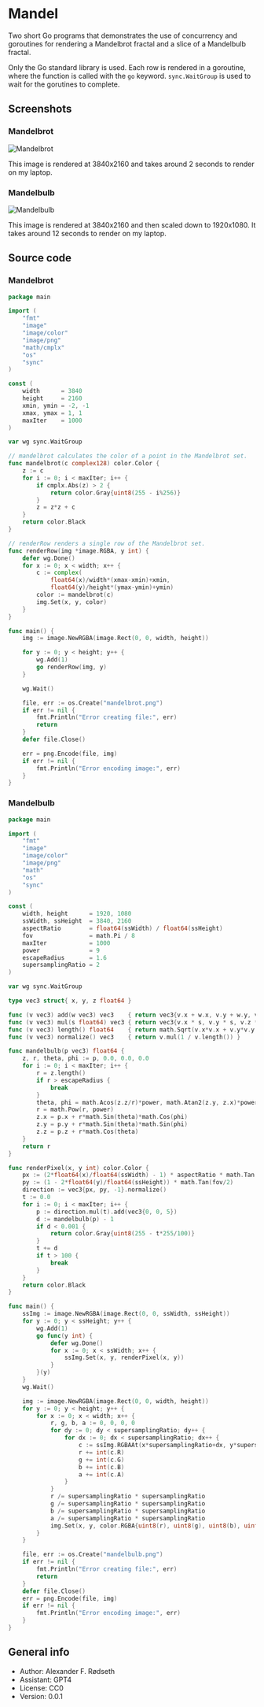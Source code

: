 # Mandel

Two short Go programs that demonstrates the use of concurrency and goroutines for rendering a Mandelbrot fractal and a slice of a Mandelbulb fractal.

Only the Go standard library is used. Each row is rendered in a goroutine, where the function is called with the `go` keyword. `sync.WaitGroup` is used to wait for the gorutines to complete.

## Screenshots

### Mandelbrot

![Mandelbrot](img/mandelbrot.png)

This image is rendered at 3840x2160 and takes around 2 seconds to render on my laptop.

### Mandelbulb

![Mandelbulb](img/mandelbulb.png)

This image is rendered at 3840x2160 and then scaled down to 1920x1080. It takes around 12 seconds to render on my laptop.

## Source code

### Mandelbrot

```go
package main

import (
    "fmt"
    "image"
    "image/color"
    "image/png"
    "math/cmplx"
    "os"
    "sync"
)

const (
    width      = 3840
    height     = 2160
    xmin, ymin = -2, -1
    xmax, ymax = 1, 1
    maxIter    = 1000
)

var wg sync.WaitGroup

// mandelbrot calculates the color of a point in the Mandelbrot set.
func mandelbrot(c complex128) color.Color {
    z := c
    for i := 0; i < maxIter; i++ {
        if cmplx.Abs(z) > 2 {
            return color.Gray{uint8(255 - i%256)}
        }
        z = z*z + c
    }
    return color.Black
}

// renderRow renders a single row of the Mandelbrot set.
func renderRow(img *image.RGBA, y int) {
    defer wg.Done()
    for x := 0; x < width; x++ {
        c := complex(
            float64(x)/width*(xmax-xmin)+xmin,
            float64(y)/height*(ymax-ymin)+ymin)
        color := mandelbrot(c)
        img.Set(x, y, color)
    }
}

func main() {
    img := image.NewRGBA(image.Rect(0, 0, width, height))

    for y := 0; y < height; y++ {
        wg.Add(1)
        go renderRow(img, y)
    }

    wg.Wait()

    file, err := os.Create("mandelbrot.png")
    if err != nil {
        fmt.Println("Error creating file:", err)
        return
    }
    defer file.Close()

    err = png.Encode(file, img)
    if err != nil {
        fmt.Println("Error encoding image:", err)
    }
}
```

### Mandelbulb

```go
package main

import (
    "fmt"
    "image"
    "image/color"
    "image/png"
    "math"
    "os"
    "sync"
)

const (
    width, height      = 1920, 1080
    ssWidth, ssHeight  = 3840, 2160
    aspectRatio        = float64(ssWidth) / float64(ssHeight)
    fov                = math.Pi / 8
    maxIter            = 1000
    power              = 9
    escapeRadius       = 1.6
    supersamplingRatio = 2
)

var wg sync.WaitGroup

type vec3 struct{ x, y, z float64 }

func (v vec3) add(w vec3) vec3    { return vec3{v.x + w.x, v.y + w.y, v.z + w.z} }
func (v vec3) mul(s float64) vec3 { return vec3{v.x * s, v.y * s, v.z * s} }
func (v vec3) length() float64    { return math.Sqrt(v.x*v.x + v.y*v.y + v.z*v.z) }
func (v vec3) normalize() vec3    { return v.mul(1 / v.length()) }

func mandelbulb(p vec3) float64 {
    z, r, theta, phi := p, 0.0, 0.0, 0.0
    for i := 0; i < maxIter; i++ {
        r = z.length()
        if r > escapeRadius {
            break
        }
        theta, phi = math.Acos(z.z/r)*power, math.Atan2(z.y, z.x)*power
        r = math.Pow(r, power)
        z.x = p.x + r*math.Sin(theta)*math.Cos(phi)
        z.y = p.y + r*math.Sin(theta)*math.Sin(phi)
        z.z = p.z + r*math.Cos(theta)
    }
    return r
}

func renderPixel(x, y int) color.Color {
    px := (2*float64(x)/float64(ssWidth) - 1) * aspectRatio * math.Tan(fov/2)
    py := (1 - 2*float64(y)/float64(ssHeight)) * math.Tan(fov/2)
    direction := vec3{px, py, -1}.normalize()
    t := 0.0
    for i := 0; i < maxIter; i++ {
        p := direction.mul(t).add(vec3{0, 0, 5})
        d := mandelbulb(p) - 1
        if d < 0.001 {
            return color.Gray{uint8(255 - t*255/100)}
        }
        t += d
        if t > 100 {
            break
        }
    }
    return color.Black
}

func main() {
    ssImg := image.NewRGBA(image.Rect(0, 0, ssWidth, ssHeight))
    for y := 0; y < ssHeight; y++ {
        wg.Add(1)
        go func(y int) {
            defer wg.Done()
            for x := 0; x < ssWidth; x++ {
                ssImg.Set(x, y, renderPixel(x, y))
            }
        }(y)
    }
    wg.Wait()

    img := image.NewRGBA(image.Rect(0, 0, width, height))
    for y := 0; y < height; y++ {
        for x := 0; x < width; x++ {
            r, g, b, a := 0, 0, 0, 0
            for dy := 0; dy < supersamplingRatio; dy++ {
                for dx := 0; dx < supersamplingRatio; dx++ {
                    c := ssImg.RGBAAt(x*supersamplingRatio+dx, y*supersamplingRatio+dy)
                    r += int(c.R)
                    g += int(c.G)
                    b += int(c.B)
                    a += int(c.A)
                }
            }
            r /= supersamplingRatio * supersamplingRatio
            g /= supersamplingRatio * supersamplingRatio
            b /= supersamplingRatio * supersamplingRatio
            a /= supersamplingRatio * supersamplingRatio
            img.Set(x, y, color.RGBA{uint8(r), uint8(g), uint8(b), uint8(a)})
        }
    }

    file, err := os.Create("mandelbulb.png")
    if err != nil {
        fmt.Println("Error creating file:", err)
        return
    }
    defer file.Close()
    err = png.Encode(file, img)
    if err != nil {
        fmt.Println("Error encoding image:", err)
    }
}
```

## General info

* Author: Alexander F. Rødseth
* Assistant: GPT4
* License: CC0
* Version: 0.0.1
